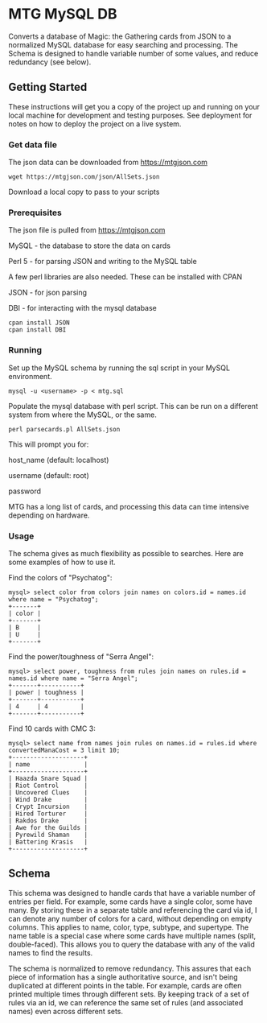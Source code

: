 # MTG MySQL DB

Converts a database of Magic: the Gathering cards from JSON to a normalized MySQL database for easy searching and processing. The Schema is designed to handle variable number of some values, and reduce redundancy (see below).

## Getting Started

These instructions will get you a copy of the project up and running on your local machine for development and testing purposes. See deployment for notes on how to deploy the project on a live system.

### Get data file

The json data can be downloaded from https://mtgjson.com

```
wget https://mtgjson.com/json/AllSets.json
```

Download a local copy to pass to your scripts

### Prerequisites

The json file is pulled from https://mtgjson.com

MySQL - the database to store the data on cards

Perl 5 - for parsing JSON and writing to the MySQL table

A few perl libraries are also needed. These can be installed with CPAN

JSON - for json parsing

DBI - for interacting with the mysql database

```
cpan install JSON
cpan install DBI
```

### Running

Set up the MySQL schema by running the sql script in your MySQL environment.

```
mysql -u <username> -p < mtg.sql
```

Populate the mysql database with perl script. This can be run on a different system from where the MySQL, or the same.

```
perl parsecards.pl AllSets.json
```

This will prompt you for:

host_name (default: localhost)

username (default: root)

password

MTG has a long list of cards, and processing this data can time intensive depending on hardware.

### Usage

The schema gives as much flexibility as possible to searches. Here are some examples of how to use it.

Find the colors of "Psychatog":

```
mysql> select color from colors join names on colors.id = names.id where name = "Psychatog";
+-------+
| color |
+-------+
| B     |
| U     |
+-------+
```

Find the power/toughness of "Serra Angel":

```
mysql> select power, toughness from rules join names on rules.id = names.id where name = "Serra Angel";
+-------+-----------+
| power | toughness |
+-------+-----------+
| 4     | 4         |
+-------+-----------+
```

Find 10 cards with CMC 3:

```
mysql> select name from names join rules on names.id = rules.id where convertedManaCost = 3 limit 10;
+--------------------+
| name               |
+--------------------+
| Haazda Snare Squad |
| Riot Control       |
| Uncovered Clues    |
| Wind Drake         |
| Crypt Incursion    |
| Hired Torturer     |
| Rakdos Drake       |
| Awe for the Guilds |
| Pyrewild Shaman    |
| Battering Krasis   |
+--------------------+
```

## Schema

This schema was designed to handle cards that have a variable number of entries per field. For example, some cards have a single color, some have many. By storing these in a separate table and referencing the card via id, I can denote any number of colors for a card, without depending on empty columns. This applies to name, color, type, subtype, and supertype. The name table is a special case where some cards have multiple names (split, double-faced). This allows you to query the database with any of the valid names to find the results.

The schema is normalized to remove redundancy. This assures that each piece of information has a single authoritative source, and isn't being duplicated at different points in the table. For example, cards are often printed multiple times through different sets. By keeping track of a set of rules via an id, we can reference the same set of rules (and associated names) even across different sets.
